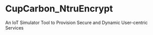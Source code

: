 # CupCarbon_NtruEncrypt
An IoT Simulator Tool to Provision Secure and Dynamic User-centric Services
